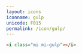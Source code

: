 ```yaml
---
layout: icons
iconname: gulp
unicode: F015
permalink: /icon/gulp/
---
```


``` html
<i class="mi mi-gulp"></i>
```
